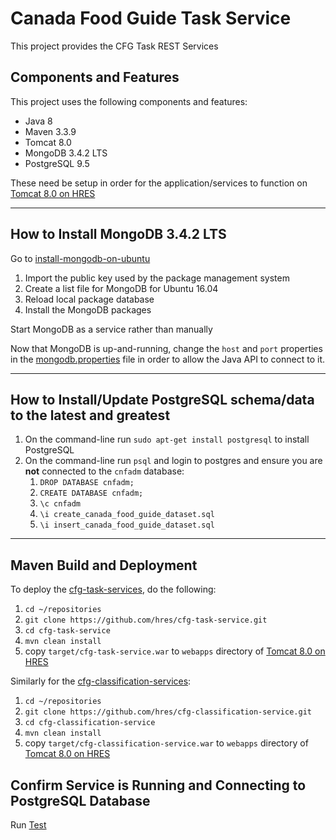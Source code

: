 # Canada Food Guide Task Service

This project provides the CFG Task REST Services

## Components and Features

This project uses the following components and features:

* Java       8
* Maven      3.3.9
* Tomcat     8.0
* MongoDB    3.4.2 LTS
* PostgreSQL 9.5

These need be setup in order for the application/services to function on [Tomcat 8.0 on HRES]

---

## How to Install MongoDB 3.4.2 LTS

Go to [install-mongodb-on-ubuntu]

1. Import the public key used by the package management system
2. Create a list file for MongoDB for Ubuntu 16.04
3. Reload local package database
4. Install the MongoDB packages

Start MongoDB as a service rather than manually

Now that MongoDB is up-and-running, change the `host` and `port` properties in the [mongodb.properties] file in order to allow the Java API to connect to it.

---

## How to Install/Update PostgreSQL schema/data to the latest and greatest

1. On the command-line run `sudo apt-get install postgresql` to install PostgreSQL
2. On the command-line run `psql` and login to postgres and ensure you are **not** connected to the `cnfadm` database:
	1. `DROP DATABASE cnfadm;`
	2. `CREATE DATABASE cnfadm;`
	3. `\c cnfadm`
	4. `\i create_canada_food_guide_dataset.sql`
	5. `\i insert_canada_food_guide_dataset.sql`

---

## Maven Build and Deployment

To deploy the [cfg-task-services], do the following:

1. `cd ~/repositories`
2. `git clone https://github.com/hres/cfg-task-service.git`
3. `cd cfg-task-service`
4. `mvn clean install`
5. copy `target/cfg-task-service.war` to `webapps` directory of [Tomcat 8.0 on HRES]

Similarly for the [cfg-classification-services]:

1. `cd ~/repositories`
2. `git clone https://github.com/hres/cfg-classification-service.git`
3. `cd cfg-classification-service`
4. `mvn clean install`
5. copy `target/cfg-classification-service.war` to `webapps` directory of [Tomcat 8.0 on HRES]

## Confirm Service is Running and Connecting to PostgreSQL Database

Run [Test]

[//]: # (These are the references links used in the body of this note and get stripped out when the markdown processor does its thing.  There is no need to format nicely because it should not be seen.)

[install-mongodb-on-ubuntu]:     <https://docs.mongodb.com/manual/tutorial/install-mongodb-on-ubuntu/>
[cfg-task-services]:             <https://github.com/hres/cfg-task-service.git>
[cfg-classification-services]:   <https://github.com/hres/cfg-classification-service.git>
[Tomcat 8.0 on HRES]:            <https://java-dev.hres.ca>
[Test]:                          <https://java-dev.hres.ca/cfg-task-service/service/datasets/status>
[mongodb.properties]:            <https://github.com/hres/cfg-task-service/blob/master/src/main/java/ca/gc/ip346/util/mongodb.properties>
